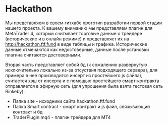 # Hackathon

Мы представляем в своем гитхабе прототип разработки первой стадии нашего проекта. К вашему вниманию мы представляем плагин для MetaTrader 4, который считывает торговые данные о трейдере (исторические и в онлайн режиме) и представляет их на http://hackathon.ftf.fund в виде таблицы и графика. Исторические данные отмечаются как недостоверные, данные после установки плагина считаются достоверными.

Вторая часть представляет собой бд (к сожалению развернутую исключительно локально из-за отсуствия подходящего сервера), для примера в нее производится инсерт из простейшего js файла), считается хэш от инсерта и с помощью простейшего смарт-контракта отправляется в эфирную сеть (для упрощения была взята тестовая сеть Rinkeby).

* Папка site - исходники сайта hackathon.ftf.fund
* Папка Smart contract - смарт контракт и js файл, связывающий контракт и бд
* TraderPlugin.mq4 - плагин трейдера для MT4
